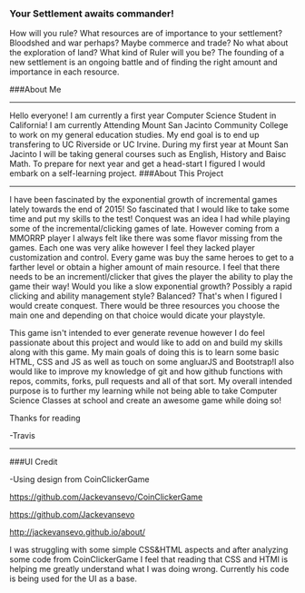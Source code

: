
### Your Settlement awaits commander!

How will you rule? What resources are of importance to your settlement? Bloodshed and war perhaps? Maybe commerce and trade? No what about the exploration of land? What kind of Ruler will you be? The founding of a new settlement is an ongoing battle and of finding the right amount and importance in each resource.

###About Me
<hr>
 Hello everyone! I am currently a first year Computer Science Student in California! I am currently Attending Mount San Jacinto Community College to work on my general education studies. My end goal is to end up transfering to UC Riverside or UC Irvine. During my first year at Mount San Jacinto I will be taking general courses such as English, History and Baisc Math. To prepare for next year and get a head-start I figured I would embark on a self-learning project.
 ###About This Project
 <hr>
 I have been fascinated by the exponential growth of incremental games lately towards the end of 2015! So fascinated that I would like to take some time and put my skills to the test! Conquest was an idea I had while playing some of the incremental/clicking games of late. However coming from a MMORRP player I always felt like there was some flavor missing from the games. Each one was very alike however I feel they lacked player customization and control. Every game was buy the same heroes to get to a farther level or obtain a higher amount of main resource. I feel that there needs to be an incrementl/clicker that gives the player the ability to play the game their way! Would you like a slow exponential growth? Possibly a rapid clicking and ability management style? Balanced? That's when I figured I would create conquest. There would be three resources you choose the main one and depending on that choice would dicate your playstyle. 
 
 This game isn't intended to ever generate revenue however I do feel passionate about this project and would like to add on and build my skills along with this game. My main goals of doing this is to learn some basic HTML, CSS and JS as well as touch on some angluarJS and Bootstrap!I also would like to improve my knowledge of git and how github functions with repos, commits, forks, pull requests and all of that sort. My overall intended purpose is to further my learning while not being able to take Computer Science Classes at school and create an awesome game while doing so!
 
 Thanks for reading
 
 -Travis

 <hr>
###UI Credit

-Using design from CoinClickerGame

https://github.com/Jackevansevo/CoinClickerGame

https://github.com/Jackevansevo

http://jackevansevo.github.io/about/

I was struggling with some simple CSS&HTML aspects and after analyzing some code from CoinClickerGame I feel that reading that CSS and HTMl is helping me greatly understand what I was doing wrong. Currently his code is being used for the UI as a base. 
